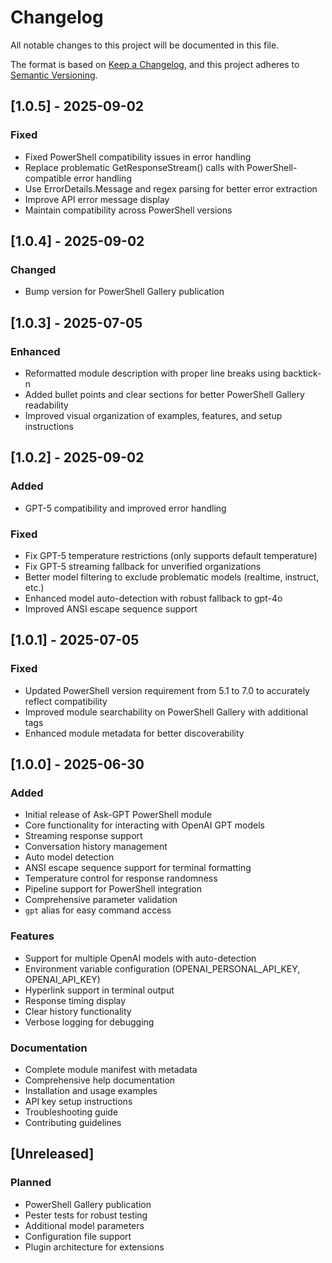 # Changelog

All notable changes to this project will be documented in this file.

The format is based on [Keep a Changelog](https://keepachangelog.com/en/1.0.0/),
and this project adheres to [Semantic Versioning](https://semver.org/spec/v2.0.0.html).

## [1.0.5] - 2025-09-02

### Fixed
- Fixed PowerShell compatibility issues in error handling
- Replace problematic GetResponseStream() calls with PowerShell-compatible error handling
- Use ErrorDetails.Message and regex parsing for better error extraction
- Improve API error message display
- Maintain compatibility across PowerShell versions

## [1.0.4] - 2025-09-02

### Changed
- Bump version for PowerShell Gallery publication

## [1.0.3] - 2025-07-05

### Enhanced
- Reformatted module description with proper line breaks using backtick-n
- Added bullet points and clear sections for better PowerShell Gallery readability
- Improved visual organization of examples, features, and setup instructions

## [1.0.2] - 2025-09-02

### Added
- GPT-5 compatibility and improved error handling

### Fixed
- Fix GPT-5 temperature restrictions (only supports default temperature)
- Fix GPT-5 streaming fallback for unverified organizations
- Better model filtering to exclude problematic models (realtime, instruct, etc.)
- Enhanced model auto-detection with robust fallback to gpt-4o
- Improved ANSI escape sequence support

## [1.0.1] - 2025-07-05

### Fixed
- Updated PowerShell version requirement from 5.1 to 7.0 to accurately reflect compatibility
- Improved module searchability on PowerShell Gallery with additional tags
- Enhanced module metadata for better discoverability

## [1.0.0] - 2025-06-30

### Added
- Initial release of Ask-GPT PowerShell module
- Core functionality for interacting with OpenAI GPT models
- Streaming response support
- Conversation history management
- Auto model detection
- ANSI escape sequence support for terminal formatting
- Temperature control for response randomness
- Pipeline support for PowerShell integration
- Comprehensive parameter validation
- `gpt` alias for easy command access

### Features
- Support for multiple OpenAI models with auto-detection
- Environment variable configuration (OPENAI_PERSONAL_API_KEY, OPENAI_API_KEY)
- Hyperlink support in terminal output
- Response timing display
- Clear history functionality
- Verbose logging for debugging

### Documentation
- Complete module manifest with metadata
- Comprehensive help documentation
- Installation and usage examples
- API key setup instructions
- Troubleshooting guide
- Contributing guidelines

## [Unreleased]

### Planned
- PowerShell Gallery publication
- Pester tests for robust testing
- Additional model parameters
- Configuration file support
- Plugin architecture for extensions
